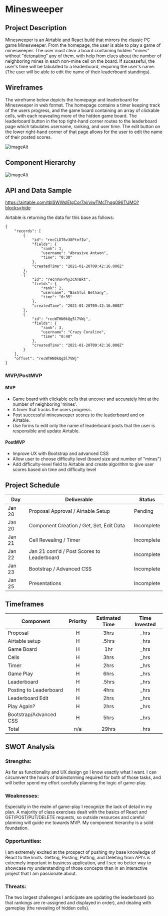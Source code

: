 # Minesweeper

## Project Description

Minesweeper is an Airtable and React build that mirrors the classic PC game Minesweeper. From the homepage, the user is able to play a game of minesweeper. The user must clear a board containing hidden "mines" without "detonating" any of them, with help from clues about the number of neighboring mines in each non-mine cell on the board. If sucesseful, the user's time will be tabulated to a leaderboard, requiring the user's name. (The user will be able to edit the name of their leaderboard standings).

## Wireframes

The wireframe below depicts the homepage and leaderboard for Minesweeper in web format. The homepage contains a timer keeping track of the users progress, and the game board containing an array of clickable cells, with each reavealing more of the hidden game board. The leaderboard button in the top right-hand corner routes to the leaderboard page which tabulates username, ranking, and user time. The edit button on the lower right-hand corner of that page allows for the user to edit the name of their posted scores.

![imageAlt](https://i.imgur.com/IX2UVl9.png)

## Component Hierarchy

![imageAlt](https://i.imgur.com/PhRA82l.png)

## API and Data Sample

https://airtable.com/tblSWWslEIgCor7aj/viwTMcThgq096TUMO?blocks=hide

Airtable is returning the data for this base as follows:

```
{
    "records": [
        {
            "id": "recCLDT6v38PtnfIw",
            "fields": {
                "rank": 1,
                "username": "Abrasive Antwon",
                "time": "0:30"
            },
            "createdTime": "2021-01-20T09:42:16.000Z"
        },
        {
            "id": "recnVoFPhy3cATBkt",
            "fields": {
                "rank": 2,
                "username": "Bashful Bethany",
                "time": "0:35"
            },
            "createdTime": "2021-01-20T09:42:16.000Z"
        },
        {
            "id": "recWTHN0kQg5l7VWj",
            "fields": {
                "rank": 3,
                "username": "Crazy Coraline",
                "time": "0:40"
            },
            "createdTime": "2021-01-20T09:42:16.000Z"
        }
    ],
    "offset": "recWTHN0kQg5l7VWj"
}

```

### MVP/PostMVP

#### MVP

- Game board with clickable cells that uncover and accurately hint at the number of neighboring 'mines'.
- A timer that tracks the users progress.
- Post successful minesweeper scores to the leaderboard and on Airtable.
- Use forms to edit only the name of leaderboard posts that the user is responsible and update Airtable.

#### PostMVP

- Improve UX with Bootstrap and advanced CSS
- Allow user to choose difficulty level (board size and number of "mines")
- Add difficulty-level field to Airtable and create algorithm to give user scores based on time and difficulty level

## Project Schedule

| Day    | Deliverable                                | Status     |
| ------ | ------------------------------------------ | ---------- |
| Jan 20 | Proposal Approval / Airtable Setup         | Pending    |
| Jan 20 | Component Creation / Get, Set, Edit Data   | Incomplete |
| Jan 21 | Cell Revealing / Timer                     | Incomplete |
| Jan 22 | Jan 21 cont'd / Post Scores to Leaderboard | Incomplete |
| Jan 23 | Bootstrap / Advanced CSS                   | Incomplete |
| Jan 25 | Presentations                              | Incomplete |

## Timeframes

| Component                 | Priority | Estimated Time | Time Invested |
| ------------------------- | :------: | :------------: | :-----------: |
| Proposal                  |    H     |      3hrs      |     _hrs      |
| Airtable setup            |    H     |     .5hrs      |     _hrs      |
| Game Board                |    H     |      1hr       |     _hrs      |
| Cells                     |    H     |      3hrs      |     _hrs      |
| Timer                     |    H     |      2hrs      |     _hrs      |
| Game Play                 |    H     |      6hrs      |     _hrs      |
| Leaderboard               |    H     |     .5hrs      |     _hrs      |
| Posting to Leaderboard    |    H     |      4hrs      |     _hrs      |
| Leaderboard Edit          |    H     |      2hrs      |     _hrs      |
| Play Again?               |    H     |      2hrs      |     _hrs      |
| Bootstrap/Advanced CSS    |    H     |      5hrs      |     _hrs      |
| Total                     |    n/a   |     29hrs      |     _hrs      |

## SWOT Analysis

### Strengths:

As far as functionality and UX design go I know exactly what I want. I can circumvent the hours of brainstorming required for both of those tasks, and will better spend my effort carefully planning the logic of game-play.

### Weaknesses:

Especially in the realm of game-play I recognize the lack of detail in my plan. A majority of class exercises dealt with the basics of React and GET/POST/PUT/DELETE requests, so outside resources and careful planning will guide me towards MVP.  My component hierarchy is a solid foundation.

### Opportunities:

I am extremely excited at the prospect of pushing my base knowledge of React to the limits. Getting, Posting, Putting, and Deleting from API's is extremely important in business application, and I see no better way to showcase my understanding of those concepts than in an interactive project that I am passionate about.

### Threats:

The two largest challenges I anticipate are updating the leaderboard (so that rankings are re-assigned and displayed in order), and dealing with gameplay (the revealing of hidden cells).
